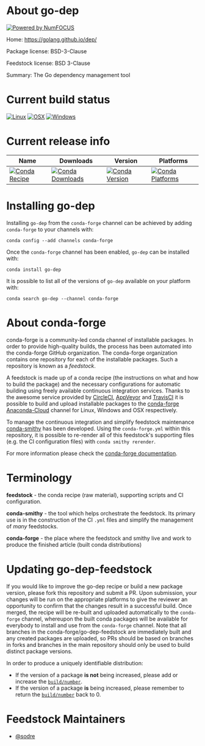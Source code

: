 About go-dep
============

[![Powered by NumFOCUS](https://img.shields.io/badge/powered%20by-NumFOCUS-orange.svg?style=flat&colorA=E1523D&colorB=007D8A)](http://numfocus.org)

Home: https://golang.github.io/dep/

Package license: BSD-3-Clause

Feedstock license: BSD 3-Clause

Summary: The Go dependency management tool



Current build status
====================

[![Linux](https://img.shields.io/circleci/project/github/conda-forge/go-dep-feedstock/master.svg?label=Linux)](https://circleci.com/gh/conda-forge/go-dep-feedstock)
[![OSX](https://img.shields.io/travis/conda-forge/go-dep-feedstock/master.svg?label=macOS)](https://travis-ci.org/conda-forge/go-dep-feedstock)
[![Windows](https://img.shields.io/appveyor/ci/conda-forge/go-dep-feedstock/master.svg?label=Windows)](https://ci.appveyor.com/project/conda-forge/go-dep-feedstock/branch/master)

Current release info
====================

| Name | Downloads | Version | Platforms |
| --- | --- | --- | --- |
| [![Conda Recipe](https://img.shields.io/badge/recipe-go--dep-green.svg)](https://anaconda.org/conda-forge/go-dep) | [![Conda Downloads](https://img.shields.io/conda/dn/conda-forge/go-dep.svg)](https://anaconda.org/conda-forge/go-dep) | [![Conda Version](https://img.shields.io/conda/vn/conda-forge/go-dep.svg)](https://anaconda.org/conda-forge/go-dep) | [![Conda Platforms](https://img.shields.io/conda/pn/conda-forge/go-dep.svg)](https://anaconda.org/conda-forge/go-dep) |

Installing go-dep
=================

Installing `go-dep` from the `conda-forge` channel can be achieved by adding `conda-forge` to your channels with:

```
conda config --add channels conda-forge
```

Once the `conda-forge` channel has been enabled, `go-dep` can be installed with:

```
conda install go-dep
```

It is possible to list all of the versions of `go-dep` available on your platform with:

```
conda search go-dep --channel conda-forge
```


About conda-forge
=================

conda-forge is a community-led conda channel of installable packages.
In order to provide high-quality builds, the process has been automated into the
conda-forge GitHub organization. The conda-forge organization contains one repository
for each of the installable packages. Such a repository is known as a *feedstock*.

A feedstock is made up of a conda recipe (the instructions on what and how to build
the package) and the necessary configurations for automatic building using freely
available continuous integration services. Thanks to the awesome service provided by
[CircleCI](https://circleci.com/), [AppVeyor](https://www.appveyor.com/)
and [TravisCI](https://travis-ci.org/) it is possible to build and upload installable
packages to the [conda-forge](https://anaconda.org/conda-forge)
[Anaconda-Cloud](https://anaconda.org/) channel for Linux, Windows and OSX respectively.

To manage the continuous integration and simplify feedstock maintenance
[conda-smithy](https://github.com/conda-forge/conda-smithy) has been developed.
Using the ``conda-forge.yml`` within this repository, it is possible to re-render all of
this feedstock's supporting files (e.g. the CI configuration files) with ``conda smithy rerender``.

For more information please check the [conda-forge documentation](https://conda-forge.org/docs/).

Terminology
===========

**feedstock** - the conda recipe (raw material), supporting scripts and CI configuration.

**conda-smithy** - the tool which helps orchestrate the feedstock.
                   Its primary use is in the construction of the CI ``.yml`` files
                   and simplify the management of *many* feedstocks.

**conda-forge** - the place where the feedstock and smithy live and work to
                  produce the finished article (built conda distributions)


Updating go-dep-feedstock
=========================

If you would like to improve the go-dep recipe or build a new
package version, please fork this repository and submit a PR. Upon submission,
your changes will be run on the appropriate platforms to give the reviewer an
opportunity to confirm that the changes result in a successful build. Once
merged, the recipe will be re-built and uploaded automatically to the
`conda-forge` channel, whereupon the built conda packages will be available for
everybody to install and use from the `conda-forge` channel.
Note that all branches in the conda-forge/go-dep-feedstock are
immediately built and any created packages are uploaded, so PRs should be based
on branches in forks and branches in the main repository should only be used to
build distinct package versions.

In order to produce a uniquely identifiable distribution:
 * If the version of a package **is not** being increased, please add or increase
   the [``build/number``](https://conda.io/docs/user-guide/tasks/build-packages/define-metadata.html#build-number-and-string).
 * If the version of a package **is** being increased, please remember to return
   the [``build/number``](https://conda.io/docs/user-guide/tasks/build-packages/define-metadata.html#build-number-and-string)
   back to 0.

Feedstock Maintainers
=====================

* [@sodre](https://github.com/sodre/)

